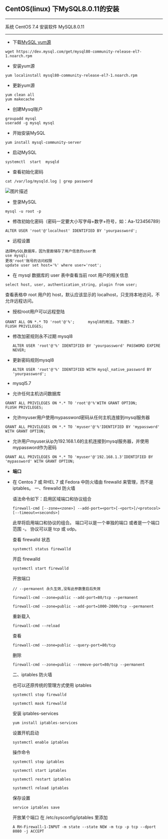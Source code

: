 ## CentOS(linux) 下MySQL8.0.11的安装

------

系统
CentOS 7.4
安装软件
MySQL8.0.11

------

- 下载[MySQL yum源](https://dev.mysql.com/downloads/repo/yum/) 

```
wget https://dev.mysql.com/get/mysql80-community-release-el7-1.noarch.rpm
```

- 安装yum源

```
yum localinstall mysql80-community-release-el7-1.noarch.rpm
```

- 更新yum源

```
yum clean all
yum makecache
```

- 创建Mysql账户

```
groupadd mysql
useradd -g mysql mysql
```

- 开始安装MySQL

```
yum install mysql-community-server
```

- 启动MySQL

```
systemctl  start  mysqld
```

- 查看初始化密码

```
cat /var/log/mysqld.log | grep password
```

![图片描述](https://segmentfault.com/img/bVbdLgv?w=1130&h=29)

- 登录MySQL

```
mysql -u root -p
```

- 修改初始化密码（密码一定要大小写字母+数字+符号，如：Aa-123456789）

```
ALTER USER 'root'@'localhost' IDENTIFIED BY 'yourpassword';
```

- 远程设置

```
选择MySQL数据库，因为里面储存了用户信息的user表
use mysql;
更改'root'账号的访问权限
update user set host='%' where user='root';
```

- 在 mysql 数据库的 user 表中查看当前 root 用户的相关信息

```select host, user, authentication_string, plugin from user;```

查看表格中 root 用户的 host，默认应该显示的 localhost，只支持本地访问，不允许远程访问。

- 授权root用户可以远程登陆

```
GRANT ALL ON *.* TO 'root'@'%';      mysql8的用法，下面是5.7
FLUSH PRIVILEGES;
```

- 修改加密规则永不过期 mysql8

  ```
  ALTER USER 'root'@'%' IDENTIFIED BY 'yourpassword' PASSWORD EXPIRE NEVER;
  ```

- 更新密码规则mysql8

  ```
  ALTER USER 'root'@'%' IDENTIFIED WITH mysql_native_password BY 'yourpassword';
  ```

  

  

- mysql5.7

- 允许任何主机访问数据库

```
GRANT ALL PRIVILEGES ON *.* TO 'root'@'%'WITH GRANT OPTION;
FLUSH PRIVILEGES;
```

- 允许myuser用户使用mypassword密码从任何主机连接到mysql服务器

```
GRANT ALL PRIVILEGES ON *.* TO 'myuser'@'%'IDENTIFIED BY 'mypassword' WITH GRANT OPTION;
```

- 允许用户myuser从ip为192.168.1.6的主机连接到mysql服务器，并使用mypassword作为密码

```
GRANT ALL PRIVILEGES ON *.* TO 'myuser'@'192.168.1.3'IDENTIFIED BY 'mypassword' WITH GRANT OPTION;
```



- **端口**

- 在 Centos 7 或 RHEL 7 或 Fedora 中防火墙由 firewalld 来管理，而不是 iptables。
  一、firewalld 防火墙

  语法命令如下：启用区域端口和协议组合

  ```
  firewall-cmd [--zone=<zone>] --add-port=<port>[-<port>]/<protocol> [--timeout=<seconds>]
  ```

  此举将启用端口和协议的组合。
  端口可以是一个单独的端口 <port> 或者是一个端口范围 <port>-<port>。
  协议可以是 tcp 或 udp。

  查看 firewalld 状态

  ```systemctl status firewalld```

   

  开启 firewalld

      systemctl start firewalld

  
  开放端口

      // --permanent 永久生效,没有此参数重启后失效
      
      firewall-cmd --zone=public --add-port=80/tcp --permanent 
      
      firewall-cmd --zone=public --add-port=1000-2000/tcp --permanent 
  

  
  重新载入

      firewall-cmd --reload

  
  查看

      firewall-cmd --zone=public --query-port=80/tcp

  
  删除

      firewall-cmd --zone=public --remove-port=80/tcp --permanent

  二、iptables 防火墙

  也可以还原传统的管理方式使用 iptables

      systemctl stop firewalld  
      
      systemctl mask firewalld  
  

  安装 iptables-services

      yum install iptables-services  

  设置开机启动

      systemctl enable iptables

  操作命令

      systemctl stop iptables  
      
      systemctl start iptables  
      
      systemctl restart iptables  
      
      systemctl reload iptables 
  

  保存设置

      service iptables save

  开放某个端口 在 /etc/sysconfig/iptables 里添加

  ```A RH-Firewall-1-INPUT -m state --state NEW -m tcp -p tcp --dport 8080 -j ACCEPT```

  
